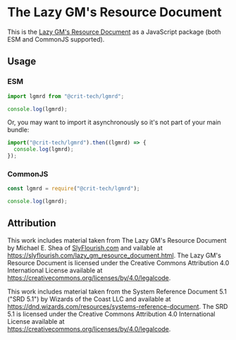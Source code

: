 # The Lazy GM's Resource Document

This is the [Lazy GM's Resource Document](https://slyflourish.com/lazy_gm_resource_document.html) as a JavaScript package (both ESM and CommonJS supported).

## Usage

### ESM

```js
import lgmrd from "@crit-tech/lgmrd";

console.log(lgmrd);
```

Or, you may want to import it asynchronously so it's not part of your main bundle:

```js
import("@crit-tech/lgmrd").then((lgmrd) => {
  console.log(lgmrd);
});
```

### CommonJS

```js
const lgmrd = require("@crit-tech/lgmrd");

console.log(lgmrd);
```

## Attribution

This work includes material taken from The Lazy GM's Resource Document by Michael E. Shea of [SlyFlourish.com](https://www.slyflourish.com) and vailable at https://slyflourish.com/lazy_gm_resource_document.html. The Lazy GM's Resource Document is licensed under the Creative Commons Attribution 4.0 International License available at https://creativecommons.org/licenses/by/4.0/legalcode.

This work includes material taken from the System Reference Document 5.1 ("SRD 5.1") by Wizards of the Coast LLC and available at https://dnd.wizards.com/resources/systems-reference-document. The SRD 5.1 is licensed under the Creative Commons Attribution 4.0 International License available at https://creativecommons.org/licenses/by/4.0/legalcode.
